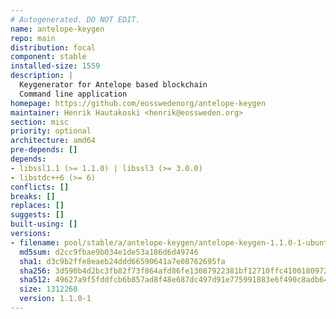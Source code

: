 ```yaml
---
# Autogenerated. DO NOT EDIT.
name: antelope-keygen
repo: main
distribution: focal
component: stable
installed-size: 1559
description: |
  Keygenerator for Antelope based blockchain
  Command line application
homepage: https://github.com/eosswedenorg/antelope-keygen
maintainer: Henrik Hautakoski <henrik@eossweden.org>
section: misc
priority: optional
architecture: amd64
pre-depends: []
depends:
- libssl1.1 (>= 1.1.0) | libssl3 (>= 3.0.0)
- libstdc++6 (>= 6)
conflicts: []
breaks: []
replaces: []
suggests: []
built-using: []
versions:
- filename: pool/stable/a/antelope-keygen/antelope-keygen-1.1.0-1-ubuntu-20.04_amd64.deb
  md5sum: d2cc9fbae9b034e1de53a186d6d49746
  sha1: d3c9b2ffe8eaeb24ddd66590641a7e08762695fa
  sha256: 3d590b4d2bc3fb82f73f864afd86fe13087922381bf12710ffc4100180972981
  sha512: 49627a9f5fddfcb6b857ad8f48e687dc497d91e775991883e6f490c8adb64bd47175c8ee4df9cf346323749a60f82ac49639f76ff446702a1153c0071ad9456e
  size: 1312260
  version: 1.1.0-1
---
```

